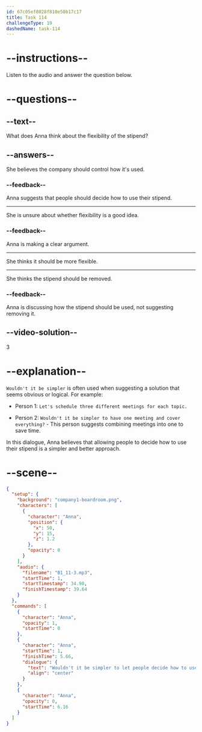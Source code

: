 ```yaml
---
id: 67c05ef8028f810e50b17c17
title: Task 114
challengeType: 19
dashedName: task-114
---
```


<!-- (Audio) Anna: Wouldn't it be simpler to let people decide how to use their stipend based on their individual needs? -->

# --instructions--

Listen to the audio and answer the question below.

# --questions--

## --text--

What does Anna think about the flexibility of the stipend?

## --answers--

She believes the company should control how it's used.

### --feedback--

Anna suggests that people should decide how to use their stipend.

---

She is unsure about whether flexibility is a good idea.

### --feedback--

Anna is making a clear argument.

---

She thinks it should be more flexible.

---

She thinks the stipend should be removed.

### --feedback--

Anna is discussing how the stipend should be used, not suggesting removing it.

## --video-solution--

3

# --explanation--

`Wouldn't it be simpler` is often used when suggesting a solution that seems obvious or logical. For example:

- Person 1: `Let's schedule three different meetings for each topic.`

- Person 2: `Wouldn't it be simpler to have one meeting and cover everything?` - This person suggests combining meetings into one to save time.

In this dialogue, Anna believes that allowing people to decide how to use their stipend is a simpler and better approach.

# --scene--

```json
{
  "setup": {
    "background": "company1-boardroom.png",
    "characters": [
      {
        "character": "Anna",
        "position": {
          "x": 50,
          "y": 15,
          "z": 1.2
        },
        "opacity": 0
      }
    ],
    "audio": {
      "filename": "B1_11-3.mp3",
      "startTime": 1,
      "startTimestamp": 34.98,
      "finishTimestamp": 39.64
    }
  },
  "commands": [
    {
      "character": "Anna",
      "opacity": 1,
      "startTime": 0
    },
    {
      "character": "Anna",
      "startTime": 1,
      "finishTime": 5.66,
      "dialogue": {
        "text": "Wouldn't it be simpler to let people decide how to use their stipend based on their individual needs?",
        "align": "center"
      }
    },
    {
      "character": "Anna",
      "opacity": 0,
      "startTime": 6.16
    }
  ]
}
```
